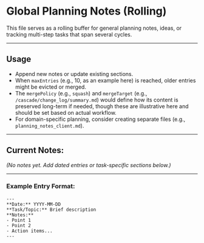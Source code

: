 <!-- @meta {
  "fileType": "rolling",
  "subtype": "buffer",
  "purpose": "Rolling buffer for ongoing planning notes, ideas, or multi-step task tracking.",
  "editPolicy": "appendOrReplace",
  "routeScope": "global",
  "maxEntries": 10,
  "mergePolicy": "squash",
  "mergeTarget": "/cascade/change_log/summary.md"
} -->
# Global Planning Notes (Rolling)

This file serves as a rolling buffer for general planning notes, ideas, or tracking multi-step tasks that span several cycles.

---
## Usage
- Append new notes or update existing sections.
- When `maxEntries` (e.g., 10, as an example here) is reached, older entries might be evicted or merged.
- The `mergePolicy` (e.g., `squash`) and `mergeTarget` (e.g., `/cascade/change_log/summary.md`) would define how its content is preserved long-term if needed, though these are illustrative here and should be set based on actual workflow.
- For domain-specific planning, consider creating separate files (e.g., `planning_notes_client.md`).

---
## Current Notes:

*(No notes yet. Add dated entries or task-specific sections below.)*

---
### Example Entry Format:
```
---
**Date:** YYYY-MM-DD
**Task/Topic:** Brief description
**Notes:**
- Point 1
- Point 2
- Action items...
---
```
